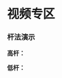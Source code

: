 # 视频专区

### 杆法演示

**高杆：**[](https://www.bilibili.com/video/BV1oEDsYeEQ3)

**低杆：**[](https://www.bilibili.com/video/BV1oEDsYeESh)
